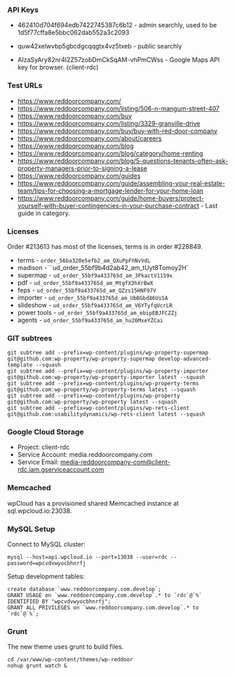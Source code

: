### API Keys

* 462410d704f694edb7422745387c6b12 - admin searchly, used to be 1d5f77cffa8e5bbc062dab552a3c2093
* quw42xelwvbp5gbcdgcqqgtx4vz5txeb - public searchly

* AIzaSyAry82nr4I2Z57zobDmCkSqAM-vhPmCWss - Google Maps API key for browser. (client-rdc)
 
### Test URLs

* https://www.reddoorcompany.com/
* https://www.reddoorcompany.com/listing/506-n-mangum-street-407
* https://www.reddoorcompany.com/buy
* https://www.reddoorcompany.com/listing/3329-granville-drive
* https://www.reddoorcompany.com/buy/buy-with-red-door-company
* https://www.reddoorcompany.com/about/careers
* https://www.reddoorcompany.com/blog
* https://www.reddoorcompany.com/blog/category/home-renting
* https://www.reddoorcompany.com/blog/5-questions-tenants-often-ask-property-managers-prior-to-signing-a-lease
* https://www.reddoorcompany.com/guides
* https://www.reddoorcompany.com/guide/assembling-your-real-estate-team/tips-for-choosing-a-mortgage-lender-for-your-home-loan
* https://www.reddoorcompany.com/guide/home-buyers/protect-yourself-with-buyer-contingencies-in-your-purchase-contract - Last guide in category.
 

### Licenses
Order #213613 has most of the licenses, terms is in order #228849. 

* terms - `order_56ba320e5efb2_am_QXuPpFhNvVdL`
* madison - ``ud_order_55bf9b4d2ab42_am_tUyt8Tomoy2H`
* supermap - `ud_order_55bf9a433765d_am_3PkactV1159x`
* pdf - `ud_order_55bf9a433765d_am_MtgfX3hXrBwX`
* feps - `ud_order_55bf9a433765d_am_QZzs15HNF97V`
* importer - `ud_order_55bf9a433765d_am_UbBGbd86UsSA`
* slideshow - `ud_order_55bf9a433765d_am_V6YTyfqUcrLR`
* power tools - `ud_order_55bf9a433765d_am_ebipEBJFCZZj`
* agents - `ud_order_55bf9a433765d_am_hu26MxeYZCai`

### GIT subtrees

```
git subtree add --prefix=wp-content/plugins/wp-property-supermap git@github.com:wp-property/wp-property-supermap develop-advanced-template --squash
git subtree add --prefix=wp-content/plugins/wp-property-importer git@github.com:wp-property/wp-property-importer latest --squash
git subtree add --prefix=wp-content/plugins/wp-property-terms git@github.com:wp-property/wp-property-terms latest --squash
git subtree add --prefix=wp-content/plugins/wp-property git@github.com:wp-property/wp-property latest --squash
git subtree add --prefix=wp-content/plugins/wp-rets-client git@github.com:usabilitydynamics/wp-rets-client latest --squash
```

### Google Cloud Storage

* Project: client-rdc
* Service Account: media.reddoorcompany.com
* Service Email: media-reddoorcompany-com@client-rdc.iam.gserviceaccount.com


### Memcached
wpCloud has a provisioned shared Memcached instance at sql.wpcloud.io:23038.

### MySQL Setup

Connect to MySQL cluster:
```
mysql --host=api.wpcloud.io --port=13038 --user=rdc --password=wpcvdvwyocbhnrfj
```

Setup development tables:
```mysql
create database `www.reddoorcompany.com.develop`;
GRANT USAGE on `www.reddoorcompany.com.develop`.* to `rdc`@`%` IDENTIFIED BY "wpcvdvwyocbhnrfj";  
GRANT ALL PRIVILEGES on `www.reddoorcompany.com.develop`.* to `rdc`@`%`;
```


### Grunt
The new theme uses grunt to build files. 
```
cd /var/www/wp-content/themes/wp-reddoor
nohup grunt watch &
```